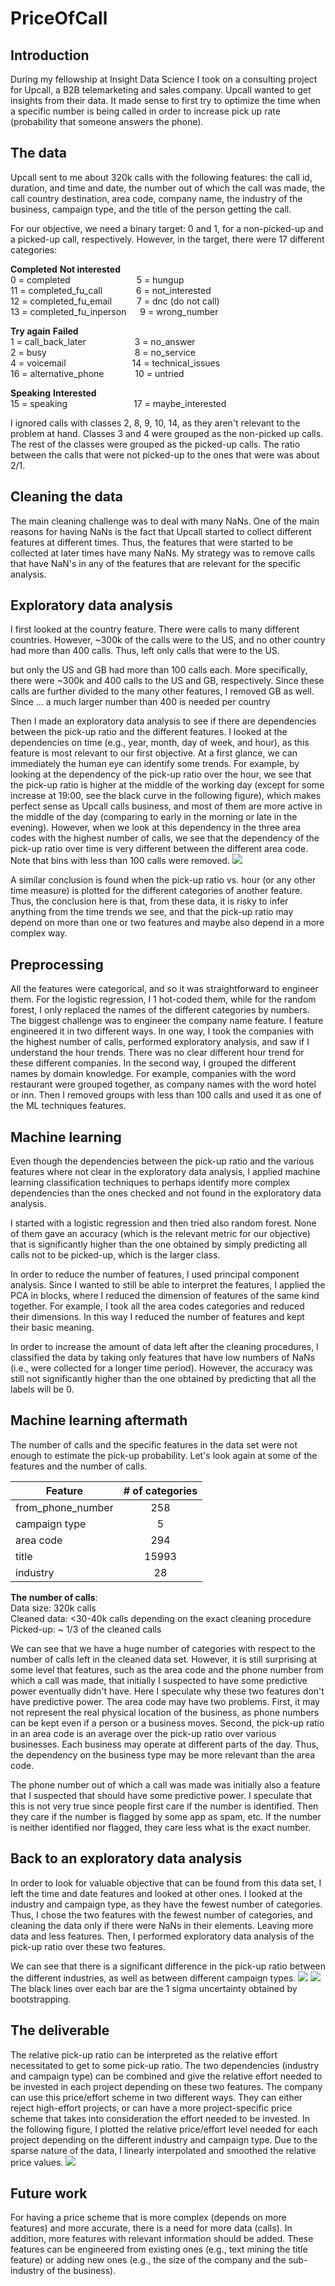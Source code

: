# PriceOfCall


## Introduction
During my fellowship at Insight Data Science I took on a consulting project for Upcall,
a B2B telemarketing and sales company. Upcall wanted to get insights from their data. It made sense to 
first try to optimize the time when a specific number is being called in order to increase pick up rate (probability 
that someone answers the phone).


## The data 
Upcall sent to me about 320k calls with the following features: the call id, duration, and time and date, the number out of which the call was made, the call country destination, area code, company name, the industry of the business, campaign type, and the title of the person getting the call. 

For our objective, we need a binary target: 0 and 1, for a non-picked-up and a picked-up call, respectively. However, in the target, there were 17 different categories:

**Completed**                  **Not interested**  
0 = completed  &emsp;&emsp;&emsp;&emsp;&emsp;&emsp;&emsp;   5 = hungup  
11 = completed_fu_call  &emsp;&emsp;&emsp;&nbsp;       6 = not_interested  
12 = completed_fu_email &emsp;&emsp;&nbsp;       7 = dnc (do not call)  
13 = completed_fu_inperson &emsp;    9 = wrong_number

**Try again**                  **Failed**  
1 = call_back_later  &emsp;&emsp;&emsp;&emsp;&emsp;          3 = no_answer  
2 = busy  &emsp;&emsp;&emsp;&emsp;&emsp;&emsp;&emsp;&emsp;&emsp;&ensp;    8 = no_service  
4 = voicemail   &emsp;&emsp;&emsp;&emsp;&emsp;&emsp;&emsp;          14 = technical_issues  
16 = alternative_phone &emsp;&emsp;&emsp;        10 =  untried 

**Speaking**                   **Interested**  
15 = speaking   &emsp;&emsp;&emsp;&emsp;&emsp;&emsp;&emsp;             17 = maybe_interested 

I ignored calls with classes 2, 8, 9, 10, 14, as they aren't relevant to the problem at hand. Classes 3 and 4 were grouped as the non-picked up calls. The rest of the classes were grouped as the picked-up calls. The ratio between the calls that were not picked-up to the ones that were was about 2/1. 

## Cleaning the data

The main cleaning challenge was to deal with many NaNs. One of the main reasons for having NaNs is the fact that Upcall started to collect different features at different times. Thus, the features that were started to be collected at later times have many NaNs. My strategy was to remove calls that have NaN's in any of the features that are relevant for the specific analysis.

## Exploratory data analysis 

I first looked at the country feature. There were calls to many different countries. However, ~300k of the calls were to the US, and no other country had more than 400 calls. Thus, left only calls that were to the US.  

but only the US and GB had more than 100 calls each. More specifically, there were ~300k and 400 calls to the US and GB, respectively. Since these calls are further divided to the many other features, I removed GB as well. Since ... a much larger number than 400 is needed per country   

Then I made an exploratory data analysis to see if there are dependencies between the pick-up ratio and the different features. I looked at the dependencies on time (e.g., year, month, day of week, and hour), as this feature is most relevant to our first objective. At a first glance, we can immediately the human eye can identify some trends. For example, by looking at the dependency of the pick-up ratio over the hour, we see that the pick-up ratio is higher at the middle of the working day (except for some increase at 19:00, see the black curve in the following figure), which makes perfect sense as Upcall calls business, and most of them are more active in the middle of the day (comparing to early in the morning or late in the evening). However, when we look at this dependency in the three area codes with the highest number of calls, we see that the dependency of the pick-up ratio over time is very different between the different area code. Note that bins with less than 100 calls were removed. 
![](https://github.com/Doron-L/PriceOfCall/blob/master/pickup_ratio_vs_hour_diff_area_codes_png)

A similar conclusion is found when the pick-up ratio vs. hour (or any other time measure) is plotted for the different categories of another feature. Thus, the conclusion here is that, from these data, it is risky to infer anything from the time trends we see, and that the pick-up ratio may depend on more than one or two features and maybe also depend in a more complex way.

## Preprocessing

All the features were categorical, and so it was straightforward to engineer them. For the logistic regression, I 1 hot-coded them, while for the random forest, I only replaced the names of the different categories by numbers. The biggest challenge was to engineer the company name feature. I feature engineered it in two different ways. In one way, I took the companies with the highest number of calls, performed exploratory analysis, and saw if I understand the hour trends. There was no clear different hour trend for these different companies. In the second way, I grouped the different names by domain knowledge. For example, companies with the word restaurant were grouped together, as company names with the word hotel or inn. Then I removed groups with less than 100 calls and used it as one of the ML techniques features. 

## Machine learning
Even though the dependencies between the pick-up ratio and the various features where not clear in the exploratory data analysis, I applied machine learning classification techniques to perhaps identify more complex dependencies than the ones checked and not found in the exploratory data analysis.

I started with a logistic regression and then tried also random forest. None of them gave an accuracy (which is the relevant metric for our objective) that is significantly higher than the one obtained by simply predicting all calls not to be picked-up, which is the larger class.

In order to reduce the number of features, I used principal component analysis. Since I wanted to still be able to interpret the features, I applied the PCA in blocks, where I reduced the dimension of features of the same kind together. For example, I took all the area codes categories and reduced their dimensions. In this way I reduced the number of features and kept their basic meaning.  

In order to increase the amount of data left after the cleaning procedures, I classified the data by taking only features that have low numbers of NaNs (i.e., were collected for a longer time period). However, the accuracy was still not significantly higher than the one obtained by predicting that all the labels will be 0.


## Machine learning aftermath

The number of calls and the specific features in the data set were not enough to estimate the pick-up probability. Let's look again at some of the features and the number of calls.  

| Feature        | \# of categories| 
| ---------------|:--------------:| 
| from_phone_number      | 258            | 
| campaign type  | 5              | 
| area code      | 294            |  
| title          | 15993          |  
| industry       | 28             |  


**The number of calls**:  
Data size: 320k calls  
Cleaned data:  <30-40k calls depending on the exact cleaning procedure  
Picked-up: ~ 1/3 of the cleaned calls  
   
We can see that we have a huge number of categories with respect to the number of calls left in the cleaned data set. However, it is still surprising at some level that features, such as the area code and the phone number from which a call was made, that initially I suspected to have some predictive power eventually didn't have. Here I  speculate why these two features don't have predictive power. The area code may have two problems. First, it may not represent the real physical location of the business, as phone numbers can be kept even if a person or a business moves. Second, the pick-up ratio in 
an area code is an average over the pick-up ratio over various businesses. Each business may operate at different parts of the day. Thus, the dependency on the business type may be more relevant than the area code.

The phone number out of which a call was made was initially also a feature that I suspected that should
have some predictive power. I speculate that this is not very true since people first care if the 
number is identified. Then they care if the number is flagged by some app as spam, etc. If the number is
neither identified nor flagged, they care less what is the exact number.

## Back to an exploratory data analysis

In order to look for valuable objective that can be found from this data set, I left the time and date features and looked at other ones. I looked at the industry and campaign type, as they have the fewest number of categories.  Thus, I chose the two features with the fewest number of categories, and cleaning the data only if there were NaNs in their elements. Leaving more data and less features. Then, I performed exploratory data analysis of the pick-up ratio over these two features.

We can see that there is a significant difference in the pick-up ratio between the different industries, as well as between different campaign types.
![](https://github.com/Doron-L/PriceOfCall/blob/master/pickup_ratio_vs_industry_png)
![](https://github.com/Doron-L/PriceOfCall/blob/master/pickup_ratio_vs_campaign_type_png)
The black lines over each bar are the 1 sigma uncertainty obtained by bootstrapping. 

## The deliverable
The relative pick-up ratio can be interpreted as the relative effort necessitated to get to some pick-up ratio. The two dependencies (industry and campaign type) can be combined and give the relative effort needed to be invested in each project depending on these two features. The company can use this price/effort scheme in two different ways. They can either reject high-effort projects, or can have a more project-specific price scheme that takes into consideration the effort needed to be invested. In the following figure, I plotted the relative price/effort level needed for each project depending on the different industry and campaign type. Due to the sparse nature of the data, I linearly interpolated and smoothed the relative price values.
![](https://github.com/Doron-L/PriceOfCall/blob/master/price_smoothed_vs_industry_n_campaign_type_png)

## Future work

For having a price scheme that is more complex (depends on more features) and more accurate, there is a need for more data (calls). In addition, more features with relevant information should be added. These features can be engineered from existing ones (e.g., text mining the title feature) or adding new ones (e.g., the size of the company and the sub-industry of the business).


